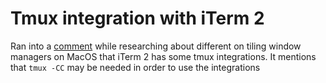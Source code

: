 # Tmux integration with iTerm 2

Ran into a [comment] while researching about different on tiling window managers on MacOS that iTerm 2 has some tmux integrations. It mentions that `tmux -CC` may be needed in order to use the integrations

[comment]: https://www.libhunt.com/compare-Amethyst-vs-yabai
